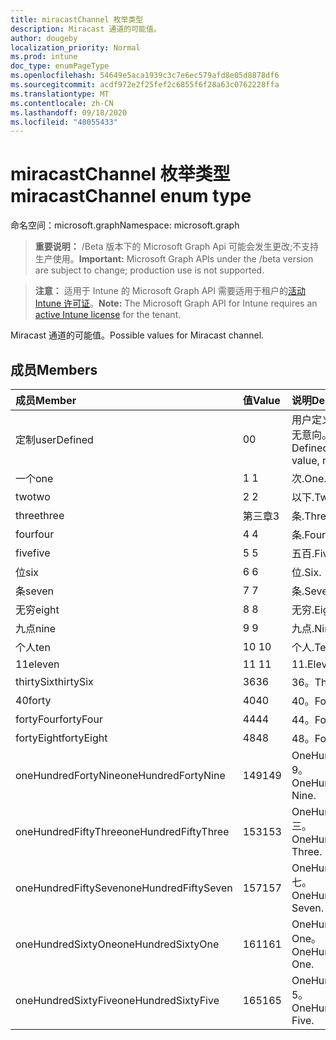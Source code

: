 ```yaml
---
title: miracastChannel 枚举类型
description: Miracast 通道的可能值。
author: dougeby
localization_priority: Normal
ms.prod: intune
doc_type: enumPageType
ms.openlocfilehash: 54649e5aca1939c3c7e6ec579afd8e05d8878df6
ms.sourcegitcommit: acdf972e2f25fef2c6855f6f28a63c0762228ffa
ms.translationtype: MT
ms.contentlocale: zh-CN
ms.lasthandoff: 09/18/2020
ms.locfileid: "48055433"
---
```

# <a name="miracastchannel-enum-type"></a><span data-ttu-id="77073-103">miracastChannel 枚举类型</span><span class="sxs-lookup"><span data-stu-id="77073-103">miracastChannel enum type</span></span>

<span data-ttu-id="77073-104">命名空间：microsoft.graph</span><span class="sxs-lookup"><span data-stu-id="77073-104">Namespace: microsoft.graph</span></span>

> <span data-ttu-id="77073-105">**重要说明：** /Beta 版本下的 Microsoft Graph Api 可能会发生更改;不支持生产使用。</span><span class="sxs-lookup"><span data-stu-id="77073-105">**Important:** Microsoft Graph APIs under the /beta version are subject to change; production use is not supported.</span></span>

> <span data-ttu-id="77073-106">**注意：** 适用于 Intune 的 Microsoft Graph API 需要适用于租户的[活动 Intune 许可证](https://go.microsoft.com/fwlink/?linkid=839381)。</span><span class="sxs-lookup"><span data-stu-id="77073-106">**Note:** The Microsoft Graph API for Intune requires an [active Intune license](https://go.microsoft.com/fwlink/?linkid=839381) for the tenant.</span></span>

<span data-ttu-id="77073-107">Miracast 通道的可能值。</span><span class="sxs-lookup"><span data-stu-id="77073-107">Possible values for Miracast channel.</span></span>

## <a name="members"></a><span data-ttu-id="77073-108">成员</span><span class="sxs-lookup"><span data-stu-id="77073-108">Members</span></span>
|<span data-ttu-id="77073-109">成员</span><span class="sxs-lookup"><span data-stu-id="77073-109">Member</span></span>|<span data-ttu-id="77073-110">值</span><span class="sxs-lookup"><span data-stu-id="77073-110">Value</span></span>|<span data-ttu-id="77073-111">说明</span><span class="sxs-lookup"><span data-stu-id="77073-111">Description</span></span>|
|:---|:---|:---|
|<span data-ttu-id="77073-112">定制</span><span class="sxs-lookup"><span data-stu-id="77073-112">userDefined</span></span>|<span data-ttu-id="77073-113">0</span><span class="sxs-lookup"><span data-stu-id="77073-113">0</span></span>|<span data-ttu-id="77073-114">用户定义，默认值，无意向。</span><span class="sxs-lookup"><span data-stu-id="77073-114">User Defined, default value, no intent.</span></span>|
|<span data-ttu-id="77073-115">一个</span><span class="sxs-lookup"><span data-stu-id="77073-115">one</span></span>|<span data-ttu-id="77073-116">1 </span><span class="sxs-lookup"><span data-stu-id="77073-116">1</span></span>|<span data-ttu-id="77073-117">次.</span><span class="sxs-lookup"><span data-stu-id="77073-117">One.</span></span>|
|<span data-ttu-id="77073-118">two</span><span class="sxs-lookup"><span data-stu-id="77073-118">two</span></span>|<span data-ttu-id="77073-119">2 </span><span class="sxs-lookup"><span data-stu-id="77073-119">2</span></span>|<span data-ttu-id="77073-120">以下.</span><span class="sxs-lookup"><span data-stu-id="77073-120">Two.</span></span>|
|<span data-ttu-id="77073-121">three</span><span class="sxs-lookup"><span data-stu-id="77073-121">three</span></span>|<span data-ttu-id="77073-122">第三章</span><span class="sxs-lookup"><span data-stu-id="77073-122">3</span></span>|<span data-ttu-id="77073-123">条.</span><span class="sxs-lookup"><span data-stu-id="77073-123">Three.</span></span>|
|<span data-ttu-id="77073-124">four</span><span class="sxs-lookup"><span data-stu-id="77073-124">four</span></span>|<span data-ttu-id="77073-125">4 </span><span class="sxs-lookup"><span data-stu-id="77073-125">4</span></span>|<span data-ttu-id="77073-126">条.</span><span class="sxs-lookup"><span data-stu-id="77073-126">Four.</span></span>|
|<span data-ttu-id="77073-127">five</span><span class="sxs-lookup"><span data-stu-id="77073-127">five</span></span>|<span data-ttu-id="77073-128">5 </span><span class="sxs-lookup"><span data-stu-id="77073-128">5</span></span>|<span data-ttu-id="77073-129">五百.</span><span class="sxs-lookup"><span data-stu-id="77073-129">Five.</span></span>|
|<span data-ttu-id="77073-130">位</span><span class="sxs-lookup"><span data-stu-id="77073-130">six</span></span>|<span data-ttu-id="77073-131">6 </span><span class="sxs-lookup"><span data-stu-id="77073-131">6</span></span>|<span data-ttu-id="77073-132">位.</span><span class="sxs-lookup"><span data-stu-id="77073-132">Six.</span></span>|
|<span data-ttu-id="77073-133">条</span><span class="sxs-lookup"><span data-stu-id="77073-133">seven</span></span>|<span data-ttu-id="77073-134">7 </span><span class="sxs-lookup"><span data-stu-id="77073-134">7</span></span>|<span data-ttu-id="77073-135">条.</span><span class="sxs-lookup"><span data-stu-id="77073-135">Seven.</span></span>|
|<span data-ttu-id="77073-136">无穷</span><span class="sxs-lookup"><span data-stu-id="77073-136">eight</span></span>|<span data-ttu-id="77073-137">8 </span><span class="sxs-lookup"><span data-stu-id="77073-137">8</span></span>|<span data-ttu-id="77073-138">无穷.</span><span class="sxs-lookup"><span data-stu-id="77073-138">Eight.</span></span>|
|<span data-ttu-id="77073-139">九点</span><span class="sxs-lookup"><span data-stu-id="77073-139">nine</span></span>|<span data-ttu-id="77073-140">9 </span><span class="sxs-lookup"><span data-stu-id="77073-140">9</span></span>|<span data-ttu-id="77073-141">九点.</span><span class="sxs-lookup"><span data-stu-id="77073-141">Nine.</span></span>|
|<span data-ttu-id="77073-142">个人</span><span class="sxs-lookup"><span data-stu-id="77073-142">ten</span></span>|<span data-ttu-id="77073-143">10 </span><span class="sxs-lookup"><span data-stu-id="77073-143">10</span></span>|<span data-ttu-id="77073-144">个人.</span><span class="sxs-lookup"><span data-stu-id="77073-144">Ten.</span></span>|
|<span data-ttu-id="77073-145">11</span><span class="sxs-lookup"><span data-stu-id="77073-145">eleven</span></span>|<span data-ttu-id="77073-146">11 </span><span class="sxs-lookup"><span data-stu-id="77073-146">11</span></span>|<span data-ttu-id="77073-147">11.</span><span class="sxs-lookup"><span data-stu-id="77073-147">Eleven.</span></span>|
|<span data-ttu-id="77073-148">thirtySix</span><span class="sxs-lookup"><span data-stu-id="77073-148">thirtySix</span></span>|<span data-ttu-id="77073-149">36</span><span class="sxs-lookup"><span data-stu-id="77073-149">36</span></span>|<span data-ttu-id="77073-150">36。</span><span class="sxs-lookup"><span data-stu-id="77073-150">Thirty-Six.</span></span>|
|<span data-ttu-id="77073-151">40</span><span class="sxs-lookup"><span data-stu-id="77073-151">forty</span></span>|<span data-ttu-id="77073-152">40</span><span class="sxs-lookup"><span data-stu-id="77073-152">40</span></span>|<span data-ttu-id="77073-153">40。</span><span class="sxs-lookup"><span data-stu-id="77073-153">Forty.</span></span>|
|<span data-ttu-id="77073-154">fortyFour</span><span class="sxs-lookup"><span data-stu-id="77073-154">fortyFour</span></span>|<span data-ttu-id="77073-155">44</span><span class="sxs-lookup"><span data-stu-id="77073-155">44</span></span>|<span data-ttu-id="77073-156">44。</span><span class="sxs-lookup"><span data-stu-id="77073-156">Forty-Four.</span></span>|
|<span data-ttu-id="77073-157">fortyEight</span><span class="sxs-lookup"><span data-stu-id="77073-157">fortyEight</span></span>|<span data-ttu-id="77073-158">48</span><span class="sxs-lookup"><span data-stu-id="77073-158">48</span></span>|<span data-ttu-id="77073-159">48。</span><span class="sxs-lookup"><span data-stu-id="77073-159">Forty-Eight.</span></span>|
|<span data-ttu-id="77073-160">oneHundredFortyNine</span><span class="sxs-lookup"><span data-stu-id="77073-160">oneHundredFortyNine</span></span>|<span data-ttu-id="77073-161">149</span><span class="sxs-lookup"><span data-stu-id="77073-161">149</span></span>|<span data-ttu-id="77073-162">OneHundredForty-9。</span><span class="sxs-lookup"><span data-stu-id="77073-162">OneHundredForty-Nine.</span></span>|
|<span data-ttu-id="77073-163">oneHundredFiftyThree</span><span class="sxs-lookup"><span data-stu-id="77073-163">oneHundredFiftyThree</span></span>|<span data-ttu-id="77073-164">153</span><span class="sxs-lookup"><span data-stu-id="77073-164">153</span></span>|<span data-ttu-id="77073-165">OneHundredFifty-三。</span><span class="sxs-lookup"><span data-stu-id="77073-165">OneHundredFifty-Three.</span></span>|
|<span data-ttu-id="77073-166">oneHundredFiftySeven</span><span class="sxs-lookup"><span data-stu-id="77073-166">oneHundredFiftySeven</span></span>|<span data-ttu-id="77073-167">157</span><span class="sxs-lookup"><span data-stu-id="77073-167">157</span></span>|<span data-ttu-id="77073-168">OneHundredFifty-七。</span><span class="sxs-lookup"><span data-stu-id="77073-168">OneHundredFifty-Seven.</span></span>|
|<span data-ttu-id="77073-169">oneHundredSixtyOne</span><span class="sxs-lookup"><span data-stu-id="77073-169">oneHundredSixtyOne</span></span>|<span data-ttu-id="77073-170">161</span><span class="sxs-lookup"><span data-stu-id="77073-170">161</span></span>|<span data-ttu-id="77073-171">OneHundredSixty-One。</span><span class="sxs-lookup"><span data-stu-id="77073-171">OneHundredSixty-One.</span></span>|
|<span data-ttu-id="77073-172">oneHundredSixtyFive</span><span class="sxs-lookup"><span data-stu-id="77073-172">oneHundredSixtyFive</span></span>|<span data-ttu-id="77073-173">165</span><span class="sxs-lookup"><span data-stu-id="77073-173">165</span></span>|<span data-ttu-id="77073-174">OneHundredSixty-5。</span><span class="sxs-lookup"><span data-stu-id="77073-174">OneHundredSixty-Five.</span></span>|






